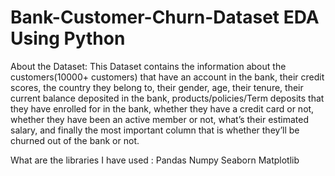 # Bank-Customer-Churn-Dataset EDA Using Python

About the Dataset:
This Dataset contains the information about the customers(10000+ customers) that have an
account in the bank, their credit scores, the country they belong to, their gender, age, their
tenure, their current balance deposited in the bank, products/policies/Term deposits that they
have enrolled for in the bank, whether they have a credit card or not, whether they have been
an active member or not, what’s their estimated salary, and finally the most important column
that is whether they’ll be churned out of the bank or not.

What are the libraries I have used :
Pandas
Numpy
Seaborn
Matplotlib



